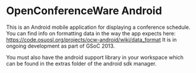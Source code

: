 OpenConferenceWare Android
==========================

This is an Android mobile application for displaying a conference schedule. You can find info on formatting data in the way the app expects here: https://code.osuosl.org/projects/ocw-android/wiki/data_format It is in ongoing development as part of GSoC 2013.


You must also have the android support library in your workspace which can be found in the extras folder of the android sdk manager. 
